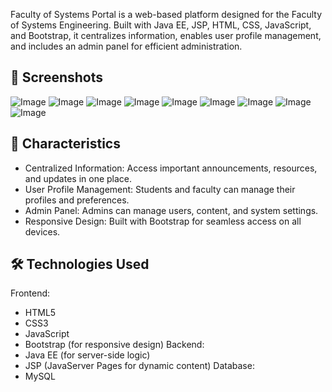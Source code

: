 Faculty of Systems Portal is a web-based platform designed for the Faculty of Systems Engineering. Built with Java EE, JSP, HTML, CSS, JavaScript, and Bootstrap, it centralizes information, enables user profile management, and includes an admin panel for efficient administration.

## 📸 Screenshots
![Image](https://github.com/user-attachments/assets/0b2fb0b2-e72f-4cd1-8677-4d9543b4c8ff)
![Image](https://github.com/user-attachments/assets/53961a49-a70a-4fe6-8e00-ffca4b4441fa)
![Image](https://github.com/user-attachments/assets/14fd340b-5259-40e6-8f6b-8728e318eca0)
![Image](https://github.com/user-attachments/assets/d33c9171-c192-479e-a4ee-338768a86083)
![Image](https://github.com/user-attachments/assets/aec905f3-ecde-47e9-9aa7-ed4713d661ad)
![Image](https://github.com/user-attachments/assets/c64094b1-00cd-4823-a385-5c4757d89622)
![Image](https://github.com/user-attachments/assets/e6bf8d21-b1ca-4d1c-a003-18a5475443ea)
![Image](https://github.com/user-attachments/assets/b5dbdef5-1f88-4efc-9794-4790eed394ba)
![Image](https://github.com/user-attachments/assets/e09424af-ba2e-47a8-97c0-856030662d51)

## 🚀 Characteristics
- Centralized Information: Access important announcements, resources, and updates in one place.
- User Profile Management: Students and faculty can manage their profiles and preferences.
- Admin Panel: Admins can manage users, content, and system settings.
- Responsive Design: Built with Bootstrap for seamless access on all devices.

## 🛠️ Technologies Used
Frontend:
- HTML5
- CSS3
- JavaScript
- Bootstrap (for responsive design)
Backend:
- Java EE (for server-side logic)
- JSP (JavaServer Pages for dynamic content)
Database:
- MySQL
